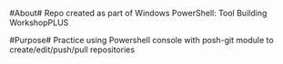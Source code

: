 #About#
Repo created as part of Windows PowerShell: Tool Building WorkshopPLUS

#Purpose#
Practice using Powershell console with posh-git module to create/edit/push/pull repositories
